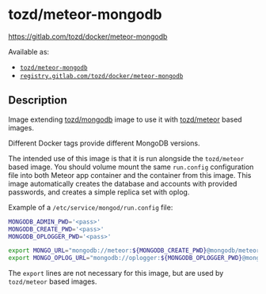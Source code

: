 # tozd/meteor-mongodb

<https://gitlab.com/tozd/docker/meteor-mongodb>

Available as:

* [`tozd/meteor-mongodb`](https://hub.docker.com/r/tozd/meteor-mongodb)
* [`registry.gitlab.com/tozd/docker/meteor-mongodb`](https://gitlab.com/tozd/docker/meteor-mongodb/container_registry)

## Description

Image extending [tozd/mongodb](https://gitlab.com/tozd/docker/mongodb) image to use
it with [tozd/meteor](https://gitlab.com/tozd/docker/meteor) based images.

Different Docker tags provide different MongoDB versions.

The intended use of this image is that it is run alongside the `tozd/meteor` based image.
You should volume mount the same `run.config` configuration file into both Meteor app container
and the container from this image. This image automatically creates the database
and accounts with provided passwords, and creates a simple replica set with oplog.

Example of a `/etc/service/mongod/run.config` file:

```bash
MONGODB_ADMIN_PWD='<pass>'
MONGODB_CREATE_PWD='<pass>'
MONGODB_OPLOGGER_PWD='<pass>'

export MONGO_URL="mongodb://meteor:${MONGODB_CREATE_PWD}@mongodb/meteor"
export MONGO_OPLOG_URL="mongodb://oplogger:${MONGODB_OPLOGGER_PWD}@mongodb/local?authSource=admin"
```

The `export` lines are not necessary for this image, but are used by `tozd/meteor` based images.
